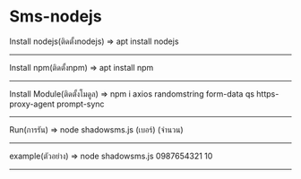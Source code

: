# Sms-nodejs
Install nodejs(ติดตั้งnodejs) => apt install nodejs
_______________________________
Install npm(ติดตั้งnpm) => apt install npm
_______________________________
Install Module(ติดตั้งโมดูล) => npm i axios randomstring form-data qs https-proxy-agent prompt-sync
_______________________________
Run(การรัน) => node shadowsms.js (เบอร์) (จำนวน)
_______________________________
example(ตัวอย่าง) => node shadowsms.js 0987654321 10
_______________________________
